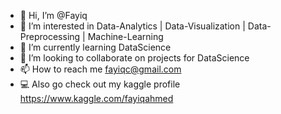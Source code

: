 - 👋 Hi, I’m @Fayiq
- 👀 I’m interested in Data-Analytics | Data-Visualization | Data-Preprocessing | Machine-Learning
- 🌱 I’m currently learning DataScience
- 💞️ I’m looking to collaborate on projects for DataScience
- 📫 How to reach me fayiqc@gmail.com
- 💻 Also go check out my kaggle profile https://www.kaggle.com/fayiqahmed

<!---
Fayiq/Fayiq is a ✨ special ✨ repository because its `README.md` (this file) appears on your GitHub profile.
You can click the Preview link to take a look at your changes.
--->
